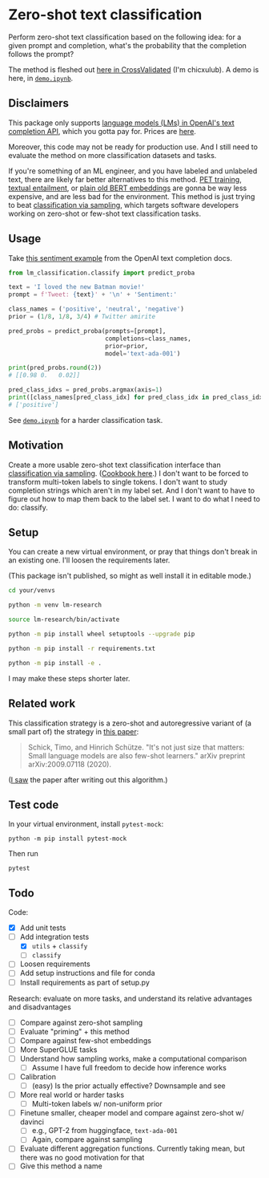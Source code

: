 # Zero-shot text classification

Perform zero-shot text classification based on the following idea: for a given
prompt and completion, what's the probability that the completion follows the
prompt?

The method is fleshed out
[here in CrossValidated](https://stats.stackexchange.com/q/601159/337906)
(I'm chicxulub). A demo is here, in
[`demo.ipynb`](https://github.com/kddubey/lm-classification/blob/main/demos/copa.ipynb).


## Disclaimers

This package only supports [language models (LMs) in OpenAI's text completion API](https://platform.openai.com/docs/models/gpt-3),
which you gotta pay for. Prices are [here](https://openai.com/api/pricing/).

Moreover, this code may not be ready for production use. And I still need to
evaluate the method on more classification datasets and tasks.

If you're something of an ML engineer, and you have labeled and unlabeled text, 
there are likely far better alternatives to this method.
[PET training](http://timoschick.com/explanatory%20notes/2020/10/23/pattern-exploiting-training.html),
[textual entailment](https://huggingface.co/tasks/zero-shot-classification), or
[plain old BERT embeddings](https://huggingface.co/docs/transformers/tasks/sequence_classification)
are gonna be way less expensive, and are less bad for the environment. This 
method is just trying to beat
[classification via sampling](https://platform.openai.com/docs/guides/completion/classification),
which targets software developers working on zero-shot or few-shot text 
classification tasks.


## Usage

Take [this sentiment example](https://platform.openai.com/docs/guides/completion/classification)
from the OpenAI text completion docs.

```python
from lm_classification.classify import predict_proba

text = 'I loved the new Batman movie!'
prompt = f'Tweet: {text}' + '\n' + 'Sentiment:' 

class_names = ('positive', 'neutral', 'negative')
prior = (1/8, 1/8, 3/4) # Twitter amirite

pred_probs = predict_proba(prompts=[prompt],
                           completions=class_names,
                           prior=prior,
                           model='text-ada-001')

print(pred_probs.round(2))
# [[0.98 0.   0.02]]

pred_class_idxs = pred_probs.argmax(axis=1)
print([class_names[pred_class_idx] for pred_class_idx in pred_class_idxs])
# ['positive']
```

See [`demo.ipynb`](https://github.com/kddubey/lm-classification/blob/main/demos/copa.ipynb)
for a harder classification task.


## Motivation

Create a more usable zero-shot text classification interface than
[classification via sampling](https://platform.openai.com/docs/guides/completion/classification).
([Cookbook here](https://docs.google.com/document/d/1rqj7dkuvl7Byd5KQPUJRxc19BJt8wo0yHNwK84KfU3Q/edit).)
I don't want to be forced to transform multi-token labels to single tokens.
I don't want to study completion strings which aren't in my label set. And I
don't want to have to figure out how to map them back to the label set. I want
to do what I need to do: classify.


## Setup

You can create a new virtual environment, or pray that things don't break in
an existing one. I'll loosen the requirements later.

(This package isn't published, so might as well install it in editable mode.)

```bash
cd your/venvs

python -m venv lm-research

source lm-research/bin/activate

python -m pip install wheel setuptools --upgrade pip

python -m pip install -r requirements.txt

python -m pip install -e .
```

I may make these steps shorter later.


## Related work

This classification strategy is a zero-shot and autoregressive variant of (a
small part of) the strategy in [this paper](https://arxiv.org/abs/2009.07118):

> Schick, Timo, and Hinrich Schütze. "It's not just size that matters: Small language models are also few-shot learners." arXiv preprint arXiv:2009.07118 (2020).

([I saw](https://stats.stackexchange.com/questions/601159/should-a-language-model-like-gpt-3-be-directly-used-to-perform-classification#comment1122996_601159)
the paper after writing out this algorithm.)


## Test code

In your virtual environment, install `pytest-mock`:

```
python -m pip install pytest-mock
```

Then run

```
pytest
```


## Todo

Code:
- [x] Add unit tests
- [ ] Add integration tests
  - [x] `utils` + `classify`
  - [ ] `classify`
- [ ] Loosen requirements
- [ ] Add setup instructions and file for conda
- [ ] Install requirements as part of setup.py

Research: evaluate on more tasks, and understand its relative advantages and
disadvantages

- [ ] Compare against zero-shot sampling
- [ ] Evaluate "priming" + this method
- [ ] Compare against few-shot embeddings
- [ ] More SuperGLUE tasks
- [ ] Understand how sampling works, make a computational comparison
  - [ ] Assume I have full freedom to decide how inference works
- [ ] Calibration
  - [ ] (easy) Is the prior actually effective? Downsample and see
- [ ] More real world or harder tasks
  - [ ] Multi-token labels w/ non-uniform prior
- [ ] Finetune smaller, cheaper model and compare against zero-shot w/ davinci
  - [ ] e.g., GPT-2 from huggingface, `text-ada-001`
  - [ ] Again, compare against sampling
- [ ] Evaluate different aggregation functions. Currently taking mean, but
there was no good motivation for that
- [ ] Give this method a name
